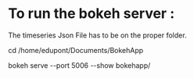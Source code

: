  To run the bokeh server : 
 ========================
 The timeseries Json File has to be on the proper folder.
 
 cd /home/edupont/Documents/BokehApp
 
 bokeh serve --port 5006 --show bokehapp/
